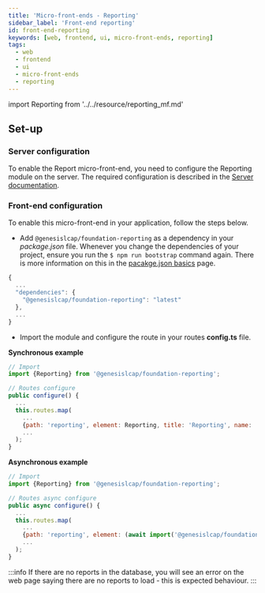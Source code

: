 ```yaml
---
title: 'Micro-front-ends - Reporting'
sidebar_label: 'Front-end reporting'
id: front-end-reporting
keywords: [web, frontend, ui, micro-front-ends, reporting]
tags:
  - web
  - frontend
  - ui
  - micro-front-ends
  - reporting
---
```


import Reporting from '../../resource/reporting_mf.md'

<Reporting />

## Set-up

### Server configuration

To enable the Report micro-front-end, you need to configure the Reporting module on the server.
The required configuration is described in the [Server documentation](docs/03_server/10_integration/11_data-reporting.md).

### Front-end configuration

To enable this micro-front-end in your application, follow the steps below.

- Add `@genesislcap/foundation-reporting` as a dependency in your *package.json* file. Whenever you change the dependencies of your project, ensure you run the `$ npm run bootstrap` command again. There is more information on this in the [pacakge.json basics](../01_basics/04_package-json-basics.md) page.

```javascript
{
  ...
  "dependencies": {
    "@genesislcap/foundation-reporting": "latest"
  },
  ...
}
```

- Import the module and configure the route in your routes **config.ts** file.

**Synchronous example**

```javascript {9}
// Import
import {Reporting} from '@genesislcap/foundation-reporting';

// Routes configure
public configure() {
  ...
  this.routes.map(
    ...
    {path: 'reporting', element: Reporting, title: 'Reporting', name: 'reporting'},
    ...
  );
}
```

**Asynchronous example**

```javascript {9}
// Import
import {Reporting} from '@genesislcap/foundation-reporting';

// Routes async configure
public async configure() {
  ...
  this.routes.map(
    ...
    {path: 'reporting', element: (await import('@genesislcap/foundation-reporting')).Reporting, title: 'Reporting', name: 'reporting'},
    ...
  );
}
```

:::info
If there are no reports in the database, you will see an error on the web page saying there are no reports to load  - this is expected behaviour.
:::
